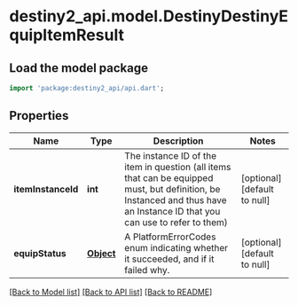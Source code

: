 # destiny2_api.model.DestinyDestinyEquipItemResult

## Load the model package
```dart
import 'package:destiny2_api/api.dart';
```

## Properties
Name | Type | Description | Notes
------------ | ------------- | ------------- | -------------
**itemInstanceId** | **int** | The instance ID of the item in question (all items that can be equipped must, but definition, be Instanced and thus have an Instance ID that you can use to refer to them) | [optional] [default to null]
**equipStatus** | [**Object**](Object.md) | A PlatformErrorCodes enum indicating whether it succeeded, and if it failed why. | [optional] [default to null]

[[Back to Model list]](../README.md#documentation-for-models) [[Back to API list]](../README.md#documentation-for-api-endpoints) [[Back to README]](../README.md)


